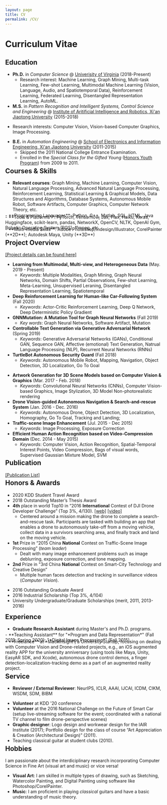 ```yaml
---
layout: page
title: CV
permalink: /CV/
---
```




# Curriculum Vitae



## **Education**
- **Ph.D.** in *Computer Science* @ [Univerisity of Virginia](https://engineering.virginia.edu/departments/computer-science) (2018-Present) 
  <!-- - Advisor: [Aidong Zhang](https://scholar.google.com/citations?hl=en&user=O8XxkE4AAAAJ) -->
  - Research interest: Machine Learning, Graph Mining, Multi-task Learning, Few-shot Learning, Multimodal Machine Learning (Vision, Language, Audio, and Spatiotemporal Data), Reinforcement Learning, Federated Learning, Disentangled Representation Learning, AutoML.
- **M.S.** in *Pattern Recognition and Intelligent Systems, Control Science and Engineering* @ [Institute of Aritificial Intelligence and Robotics, Xi'an Jiaotong University](http://www.aiar.xjtu.edu.cn/) (2015-2018)
<!-- Control Science and Engineering:  -->
  - Research interests: Computer Vision, Vision-based Computer Graphics, Image Processing. 
  <!-- - Thesis: Illumination-guided and Semantic-reasonable Neural Style Transfer and 3D Non-photorealistic Rendering (Advisor: [Xuguang Lan](https://dblp.org/pid/86/6892.html) and [Nanning Zheng](https://scholar.google.com/citations?user=iqMe3p8AAAAJ&hl=de)) -->
- **B.E.** in *Automation Engineering* @ [School of Electronics and Information Engineering, Xi'an Jiaotong University](http://eie.xjtu.edu.cn/en/info/1002/1004.htm) (2011-2015)
  - Skipped the 2011 National College Entrance Examination.
  - Enrolled in the *Special Class for the Gifted Young* ([Honors Youth Program](https://jia-yi-chen.github.io/images/HYP.pdf)) from 2009 to 2011. 

 <div class="masthead" style="margin-top: -25px;margin-bottom: -15;"> </div>

<!-- ## **Research Interest** -->

<!-- <p style="padding-left: 35px;">I am broadly interested in Machine Learing, Graph Mining and Multimodal Data Mining. In particular, I am currectly working on interdiciplinary studies in Multi-task Learning, Few-shot Learning, Computer Vision, Natrual Language Processing, Reinforcement Learning and Federated Learning.</p> -->

 <!-- <div class="masthead" style="margin-top: -25px;margin-bottom: -15;"> </div> -->

<a name="skills"></a>
## **Courses & Skills**



- **Relevant courses**: Graph Mining, Machine Learning,  Computer Vision, Natural Language Processing,  Advanced Natural Language Processing, Reinforcement Learning, Statistical Learning & Graphical Models, Data Structures and Algorithms, Database Systems, Autonomous Mobile Robot, Software Artifacts, Computer Graphics, Computer Network Theory, etc.
<div style="margin-top: -12px;margin-bottom: -12px;"> </div>
- **Programming Languages**: Python, C++, Matlab, SQL, HTML, Java
<div style="margin-top: -12px;margin-bottom: -12px;"> </div>
- **Tools & Platforms**: PyTorch, Tensorflow, Jax, Flax, Haiku, Keras, Huggingface, scikit-learn, pandas, NetworkX, OpenCV, NLTK, OpenAI Gym, Robotic Operating System (ROS), ffmpeg, etc.
<div style="margin-top: -12px;margin-bottom: -12px;"> </div>
- **Multi-media Skills**:   Adobe Photoshop/Indesign/Illustrator, CorelPainter (**2D**); Autodesk Maya, Unity (**3D**)






<div class="masthead" style="margin-top: -25px;margin-bottom: -15;"> </div>







<a name="proj"></a>
## **Project Overview** 
<!-- [[Github]](https://github.com/jia-yi-chen) -->
<!-- <p style="padding-left: 35px;">  <a href="https://github.com/jia-yi-chen">[Github]</a></p> -->

[[Project details can be found here]](/about)

<!-- \**Project details can be found [here](/about)*. -->
<!-- <p style="padding-left: 35px;"> For more details, please click <a href="{{ site.baseurl }}/about/#proj">here</a>.</p> -->

<!-- <p style="padding-left: 35px;"> <b>Since 2018</b>:</p> -->
<!-- #### **Since 2018**: -->
- **Learning from Multimodal, Multi-view, and Heterogeneous Data** (May. 2019 - Present)
  - *Keywords*: Multiple Modalities, Graph Mining, Graph Neural Networks, Domain Shifts, Partial Observations, Few-shot Learning, Meta-Learning, Unsupervised Leraning, Disentangled Representation Learning, Spatiotemporal
  <!-- - *Tools*: Python, PyTorch -->
- **Deep Reinforcement Learning for Human-like Car-Following System** (Fall 2020)
  - *Keywords*: Actor-Critic Reinforcement Learning, Deep Q Network, Deep Deterministic Policy Gradient
  <!-- - *Tools*: Python, PyTorch -->
- **GNNMutation: A Mutation Tool for Graph Neural Networks** (Fall 2019)
  - *Key words*: Graph Neural Networks, Software Artifact, Mutation
  <!-- - *Tools*: Python, PyTorch -->
- **Controllable Text Generation via Generative Adversarial Network** (Spring 2019)
  - *Keywords*: Generative Adversarial Networks (GANs), Conditional GAN, Sequence GAN, Affective (emotional) Text Generation, Natrual Language Processing (NLP), Recurrent Neural Networks (RNNs)
  <!-- - *Tools*: Python, PyTorch -->
- **TurtleBot Autonomous Security Guard** (Fall 2018)
  - *Keywords*: Autonomous Mobile Robot, Mapping, Navigation, Object Detection, 3D Localization, Go To Goal
  <!-- - *Tools*: Robotic Operating System (ROS), C++, Python, Linux -->
<!-- #### **Before 2018**: -->
- **Artwork Generation for 3D Scene Models based on Computer Vision & Graphics**  (Mar. 2017 - Feb. 2018)
  - *Keywords*: Convolutional Neural Networks (CNNs), Computer Vision-based Graphics, Image Stylization, 3D Model Non-photorealistic rendering
  <!-- - *Tools*: Photoshop, Maya, Python, Matlab -->
- **Drone Vision-guided Autonomous Navigation & Search-and-rescue System** (Jan. 2016 - Dec. 2016)
  - *Keywords*: Autonomous Drone, Object Detection, 3D Localization, Homography, Go To Goal, Tracking and Landing; 
  <!-- - *Tools*: Robotic Operating System (ROS), C++,  Python, Linux -->
- **Traffic-scene Image Enhancement** (Jul. 2015 - Dec 2015)
  - *Keywords*: Image Processing, Exposure Correction
- **Efficient Human Action Recognition based on Video-Compression Domain** (Dec. 2014 - May 2015)
  - *Keywords*: Computer Vision, Action Recognition, Spatial-Temporal Interest Points, Video Compression, Bags of visual words, Supervised Gaussian Mixture Model, SVM

<!-- [[Project details can be found here]](/about) -->



<div class="masthead" style="margin-top: -25px;margin-bottom: -15;"> </div>
<a name="pub"></a>

##  **Publication**

[[Publication List]](/publication/#pub)



<div class="masthead" style="margin-top: -25px;margin-bottom: -15;"> </div>





<a name="award"></a>
## **Honors & Awards**

<!-- <h4 style="margin-bottom: -15px; margin-left: 15px;"> Contest: </h4> -->
- 2020 KDD Student Travel Award
- 2018 Outstanding Master’s Thesis Award
- **4th** place in world Top10 in “2016 **International** Contest of DJI Drone Developer Challenge” (Top 3%, 4/130).  [\[web\]](https://dl.djicdn.com/downloads/dev/DevChallenge2016/2016%20DJI%20Developer%20Challenge%20Official%20Rules_v1.0.pdf) [\[video\]](https://www.youtube.com/watch?v=DIRkzH3cTAM) 
  <!-- <ul style=""> <li style="font-size:17.5px; color: $gray;">Centered around a mission making the drone to complete a search-and-rescue task. Participants are tasked with building an app that enables a drone to autonomously take-off from a moving vehicle, collect data in a survivors searching area, and finally track and land on the moving vehicle.  </li></ul> -->
  - Centered around a mission making the drone to complete a search-and-rescue task. Participants are tasked with building an app that enables a drone to autonomously take-off from a moving vehicle, collect data in a survivors searching area, and finally track and land on the moving vehicle.
- **1st** Prize in “2015 China **National** Contest on Traffic-Scene Image Processing” (*team leader*)
  - Dealt with many image enhancement problems such as image deblurring, exposure correction, and tone mapping. 
- **2nd** Prize in "3rd China **National** Contest on Smart-City Technology and Creative Design” 
  - Multiple human faces detection and tracking in surveillance videos (*Computer Vision*).
<!-- <h4 style="margin: -15px 0 -15px; margin-left: 15px;"> Academic: </h4> -->
- 2016 Outstanding Graduate Award
- 2016 Industrial Scholarship  (Top 3%, 4/104)
- University Undergraduate/Graduate Scholarships (merit, 2011, 2013-2016) 


<div class="masthead" style="margin-top: -15px;margin-bottom: -15;"> </div>







## **Experience**

- **Graduate Research Assistant** during Master's and Ph.D. programs.
<div style="margin-top: -12px;margin-bottom: -12px;"> </div>
- **Teaching Assistant** for "*Program and Data Representation*" (Fall 2019, Spring 2020); "*Digital Image Processing*" (Fall 2015).
<div style="margin-top: -12px;margin-bottom: -12px;"> </div>
- **Freelance** at *MachInsight*, a University Startup, focusing on dealing with Computer Vision and Drone-related projects, e.g., an iOS augmented reality APP for the university anniversary (using tools like Maya, Unity, EasyAR SDK, and Xcode), autonomous drone control demos, a finger detection-localization-tracking demo as a part of an augmented reality project.


<div class="masthead" style="margin-top: -25px;margin-bottom: -15;"> </div>



## **Service**

- **Reviewer / External Reviewer**: NeurIPS, ICLR, AAAI, IJCAI, ICDM, CIKM, WSDM, SDM, BIBM
<!-- - **Volunteership**: -->
- **Volunteer** at KDD '20 conference
- **Volunteer** at the 2016 National Challenge on the Future of Smart Car (setup live-streaming software for the event; coordinated with a national TV channel to film drone-perspective scenes)
- **Graphic designer**: Logo design and workwear design for the IAIR Institute (2017); Portfolio design for the class of course “Art Appreciation & Creation (Architectural Design)” (2011).
- Teaching classical guitar at student clubs (2010).

<div class="masthead" style="margin-top: -25px;margin-bottom: -15;"> </div>

## **Hobbies**

I am passionate about the interdiciplinary research incorporating Computer Science in Fine Art (visual art and music) or vice versa!
<!-- - **Hobbies**:  -->
<!-- **Visual Art**:  -->
* **Visual Art**: I am skilled in multiple types of drawing, such as Sketching, Watercolor Painting, and Digital Painting using software like Photoshop/CorelPainter. 
* **Music**:  I am proficient in playing *classical* guitars and have a basic understanding of music theory.



<!-- **Music**:  -->


<!-- I am proficiency in drawing art, including sketching, watercolor painting, and digital painting, using Photoshop/CorelPainter. I usually I like playing classical guitar. -->

<!-- See my [blogs]() -->
<!-- My [artworks]() -->




